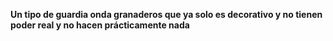 **Un tipo de guardia onda granaderos que ya solo es decorativo y no tienen poder real y no hacen prácticamente nada**
